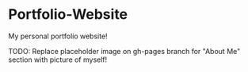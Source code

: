 # Portfolio-Website
My personal portfolio website!

TODO: Replace placeholder image on gh-pages branch for "About Me" section with picture of myself!

